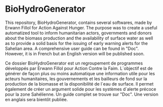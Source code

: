 # BioHydroGenerator

This repository, BioHydroGenerator, contains several softwares, made by Erwann Fillol for Action Against Hunger. 
The purpose was to create a useful automatized tool to inform humanitarian actors, governments and donors about the biomass production
and the availability of surface water as well as to provide a solid basis for the issuing of early warning alerts for the Sahelian area.
A comprehensive user guide can be found in "Doc". However, it is in French but an English version will be published soon.

Ce dossier BioHydroGenerator est un regroupement de programmes développés par Erwann Fillol pour Action Contre la Faim.
L´objectif est de générer de façon plus ou moins automatique une information utile pour les acteurs humanitaires, 
les gouvernements et les bailleurs de fond sur la production de la biomasse et la disponibilité de l´eau de surface.
Il permet également de créer un argument solide pour les systèmes d´alerte précoce pour la zone Sahélienne. 
Un guide complet se trouve sur "Doc". Une version en anglais sera bientôt publiée. 
